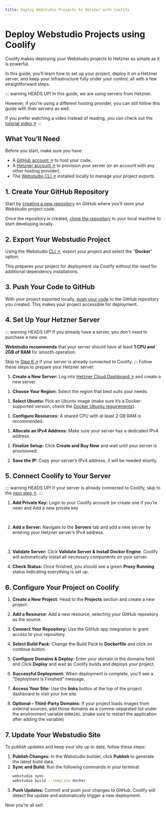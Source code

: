 ```yaml
---
title: Deploy Webstudio Projects to Hetzner with Coolify
---
```


# Deploy Webstudio Projects using Coolify
Coolify makes deploying your Webstudio projects to Hetzner as simple as it is powerful. 

In this guide, you’ll learn how to set up your project, deploy it on a Hetzner server, and keep your infrastructure fully under your control, all with a few straightforward steps.

::: warning HEADS UP!
  In this guide, we are using servers from Hetzner. 
  
  However, if you're using a different hosting provider, you can still follow this guide with their servers as well.

  If you prefer watching a video instead of reading, you can check out the [tutorial video ↗](https://youtu.be/OnHLO2Plt2E?si=yDM77oK7Xd5UsRSP)
:::

## What You’ll Need
Before you start, make sure you have:

- A [GitHub account ↗](https://github.com?utm_source=coolify.io) to host your code.
- A [Hetzner account ↗](https://coolify.io/hetzner) to provision your server (or an account with any other hosting provider).
- The [Webstudio CLI ↗](https://docs.webstudio.is/university/self-hosting/cli?utm_source=coolify.io) installed locally to manage your project exports.


## 1. Create Your GitHub Repository
Start by [creating a new repository](https://docs.github.com/en/repositories/creating-and-managing-repositories/creating-a-new-repository) on GitHub where you’ll store your Webstudio project code. 

Once the repository is created, [clone the repository](https://docs.github.com/en/repositories/creating-and-managing-repositories/cloning-a-repository) to your local machine to start developing locally.


## 2. Export Your Webstudio Project
Using the Webstudio [CLI ↗](https://docs.webstudio.is/university/self-hosting/cli), export your project and select the "**Docker**" option. 

This prepares your project for deployment via Coolify without the need for additional dependency installations.


## 3. Push Your Code to GitHub
With your project exported locally, [push your code](https://docs.github.com/en/get-started/using-git/pushing-commits-to-a-remote-repository) to the GitHub repository you created. This makes your project accessible for deployment.


## 4. Set Up Your Hetzner Server
::: warning HEADS UP!
If you already have a server, you don't need to purchase a new one. 

**Webstudio recommends** that your server should have at least **1 CPU and 2GB of RAM** for smooth operation.
  
Skip to [Step 6 ↗](#_6-configure-your-project-on-coolify) if your server is already connected to Coolify.
:::
Follow these steps to prepare your Hetzner server:

1. **Create a New Server:** Log into [Hetzner Cloud Dashboard ↗](https://console.hetzner.cloud/) and create a new server.
  <ZoomableImage src="/docs/images/resources/integrations/1.webp" />

1. **Choose Your Region:** Select the region that best suits your needs.
  <ZoomableImage src="/docs/images/resources/integrations/2.webp" />

1. **Select Ubuntu:** Pick an Ubuntu image (make sure it’s a Docker-supported version, check the [Docker Ubuntu requirements](https://docs.docker.com/engine/install/ubuntu/#os-requirements)).
  <ZoomableImage src="/docs/images/resources/integrations/3.webp" />

1. **Configure Resources:** A shared CPU with at least 2 GB RAM is recommended.
  <ZoomableImage src="/docs/images/resources/integrations/4.webp" />

1. **Allocate an IPv4 Address:** Make sure your server has a dedicated IPv4 address.
  <ZoomableImage src="/docs/images/resources/integrations/5.webp" />

1. **Finalize Setup:** Click **Create and Buy Now** and wait until your server is provisioned.

2. **Save the IP:** Copy your server’s IPv4 address, it will be needed shortly.


## 5. Connect Coolify to Your Server

::: warning HEADS UP!
If your server is already connected to Coolify, skip to the [next step ↗](#_6-configure-your-project-on-coolify).
:::

1. **Add Private Key:** Login to your Coolify account (or create one if you’re new) and Add a new private key
  <ZoomableImage src="/docs/images/resources/integrations/6.webp" />
  <br />
  <ZoomableImage src="/docs/images/resources/integrations/7.webp" />

2. **Add a Server:** Navigate to the **Servers** tab and add a new server by entering your Hetzner server’s IPv4 address.
  <ZoomableImage src="/docs/images/resources/integrations/8.webp" />
  <br />
  <ZoomableImage src="/docs/images/resources/integrations/9.webp" />

3. **Validate Server:** Click **Validate Server & Install Docker Engine**. Coolify will automatically install all necessary components on your server.
  <ZoomableImage src="/docs/images/resources/integrations/10.webp" />

4. **Check Status:** Once finished, you should see a green **Proxy Running** status indicating everything is set up.
  <ZoomableImage src="/docs/images/resources/integrations/11.webp" />


## 6. Configure Your Project on Coolify
1. **Create a New Project:** Head to the **Projects** section and create a new project.

2. **Add a Resource:** Add a new resource, selecting your GitHub repository as the source.

3. **Connect Your Repository:** Use the GitHub app integration to grant access to your repository.
  <ZoomableImage src="/docs/images/resources/integrations/12.webp" />

4. **Select Build Pack:** Change the Build Pack to **Dockerfile** and click on continue button.
  <ZoomableImage src="/docs/images/resources/integrations/13.webp" />

5. **Configure Domains & Deploy:** Enter your domain in the domains field and Click **Deploy** and wait as Coolify builds and deploys your project. 
  <ZoomableImage src="/docs/images/resources/integrations/14.webp" />

6. **Successful Deployment:** When deployment is complete, you’ll see a “Deployment is Finished” message.

7. **Access Your Site:** Use the **links** button at the top of the project dashboard to visit your live site.
  <ZoomableImage src="/docs/images/resources/integrations/15.webp" />

8. **Optional – Third-Party Domains:** If your project loads images from external sources, add those domains as a comma-separated list under the environment variable `DOMAINS`. (make sure to restart the application after adding the variable)
  <ZoomableImage src="/docs/images/resources/integrations/16.webp" />


## 7. Update Your Webstudio Site
To publish updates and keep your site up to date, follow these steps:

1. **Publish Changes:** In the Webstudio builder, click **Publish** to generate the latest build data.
2. **Sync and Build:** Run the following commands in your terminal:
   ```bash
   webstudio sync
   webstudio build --template docker
   ```
3. **Push Updates:** Commit and push your changes to GitHub. Coolify will detect the update and automatically trigger a new deployment.

Now you’re all set!